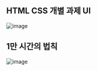 <h2> HTML CSS 개별 과제 UI </h2>

![image](https://github.com/hoon1234/2024Backend/assets/85986176/1632f686-fd3a-41b7-a5d2-97eeadb3f115)


<h2> 1만 시간의 법칙 </h2>

![image](https://github.com/hoon1234/2024Backend/assets/85986176/3298c0b5-ca96-4572-8766-6028ee9dd7ae)

